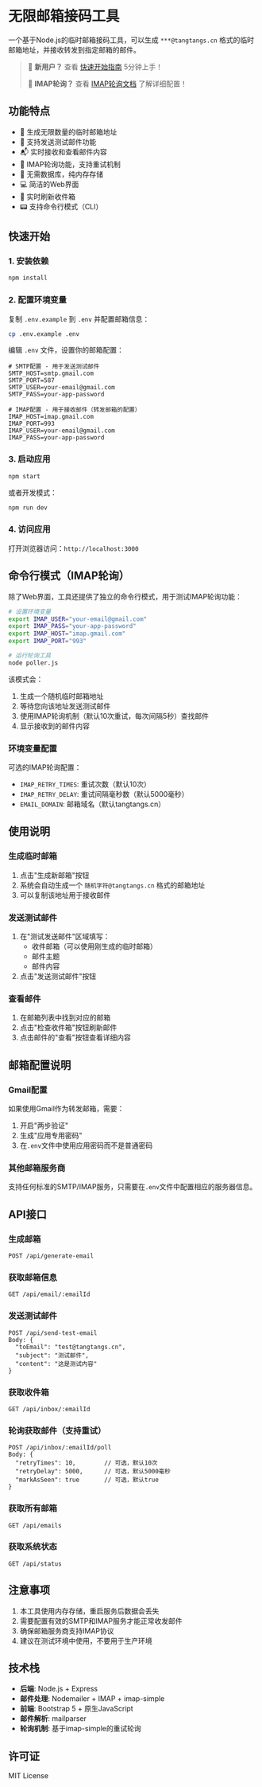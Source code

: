 # 无限邮箱接码工具

一个基于Node.js的临时邮箱接码工具，可以生成 `***@tangtangs.cn` 格式的临时邮箱地址，并接收转发到指定邮箱的邮件。

> 📖 **新用户？** 查看 [快速开始指南](QUICK_START.md) 5分钟上手！
> 
> 🔄 **IMAP轮询？** 查看 [IMAP轮询文档](IMAP_POLLER.md) 了解详细配置！

## 功能特点

- 🎯 生成无限数量的临时邮箱地址
- 📧 支持发送测试邮件功能
- 📬 实时接收和查看邮件内容
- 🔄 IMAP轮询功能，支持重试机制
- 🚀 无需数据库，纯内存存储
- 💻 简洁的Web界面
- 🔄 实时刷新收件箱
- 📟 支持命令行模式（CLI）

## 快速开始

### 1. 安装依赖

```bash
npm install
```

### 2. 配置环境变量

复制 `.env.example` 到 `.env` 并配置邮箱信息：

```bash
cp .env.example .env
```

编辑 `.env` 文件，设置你的邮箱配置：

```env
# SMTP配置 - 用于发送测试邮件
SMTP_HOST=smtp.gmail.com
SMTP_PORT=587
SMTP_USER=your-email@gmail.com
SMTP_PASS=your-app-password

# IMAP配置 - 用于接收邮件（转发邮箱的配置）
IMAP_HOST=imap.gmail.com
IMAP_PORT=993
IMAP_USER=your-email@gmail.com
IMAP_PASS=your-app-password
```

### 3. 启动应用

```bash
npm start
```

或者开发模式：

```bash
npm run dev
```

### 4. 访问应用

打开浏览器访问：`http://localhost:3000`

## 命令行模式（IMAP轮询）

除了Web界面，工具还提供了独立的命令行模式，用于测试IMAP轮询功能：

```bash
# 设置环境变量
export IMAP_USER="your-email@gmail.com"
export IMAP_PASS="your-app-password"
export IMAP_HOST="imap.gmail.com"
export IMAP_PORT="993"

# 运行轮询工具
node poller.js
```

该模式会：
1. 生成一个随机临时邮箱地址
2. 等待您向该地址发送测试邮件
3. 使用IMAP轮询机制（默认10次重试，每次间隔5秒）查找邮件
4. 显示接收到的邮件内容

### 环境变量配置

可选的IMAP轮询配置：
- `IMAP_RETRY_TIMES`: 重试次数（默认10次）
- `IMAP_RETRY_DELAY`: 重试间隔毫秒数（默认5000毫秒）
- `EMAIL_DOMAIN`: 邮箱域名（默认tangtangs.cn）

## 使用说明

### 生成临时邮箱

1. 点击"生成新邮箱"按钮
2. 系统会自动生成一个 `随机字符@tangtangs.cn` 格式的邮箱地址
3. 可以复制该地址用于接收邮件

### 发送测试邮件

1. 在"测试发送邮件"区域填写：
   - 收件邮箱（可以使用刚生成的临时邮箱）
   - 邮件主题
   - 邮件内容
2. 点击"发送测试邮件"按钮

### 查看邮件

1. 在邮箱列表中找到对应的邮箱
2. 点击"检查收件箱"按钮刷新邮件
3. 点击邮件的"查看"按钮查看详细内容

## 邮箱配置说明

### Gmail配置

如果使用Gmail作为转发邮箱，需要：

1. 开启"两步验证"
2. 生成"应用专用密码"
3. 在`.env`文件中使用应用密码而不是普通密码

### 其他邮箱服务商

支持任何标准的SMTP/IMAP服务，只需要在`.env`文件中配置相应的服务器信息。

## API接口

### 生成邮箱
```
POST /api/generate-email
```

### 获取邮箱信息
```
GET /api/email/:emailId
```

### 发送测试邮件
```
POST /api/send-test-email
Body: {
  "toEmail": "test@tangtangs.cn",
  "subject": "测试邮件",
  "content": "这是测试内容"
}
```

### 获取收件箱
```
GET /api/inbox/:emailId
```

### 轮询获取邮件（支持重试）
```
POST /api/inbox/:emailId/poll
Body: {
  "retryTimes": 10,        // 可选，默认10次
  "retryDelay": 5000,      // 可选，默认5000毫秒
  "markAsSeen": true       // 可选，默认true
}
```

### 获取所有邮箱
```
GET /api/emails
```

### 获取系统状态
```
GET /api/status
```

## 注意事项

1. 本工具使用内存存储，重启服务后数据会丢失
2. 需要配置有效的SMTP和IMAP服务才能正常收发邮件
3. 确保邮箱服务商支持IMAP协议
4. 建议在测试环境中使用，不要用于生产环境

## 技术栈

- **后端**: Node.js + Express
- **邮件处理**: Nodemailer + IMAP + imap-simple
- **前端**: Bootstrap 5 + 原生JavaScript
- **邮件解析**: mailparser
- **轮询机制**: 基于imap-simple的重试轮询

## 许可证

MIT License
